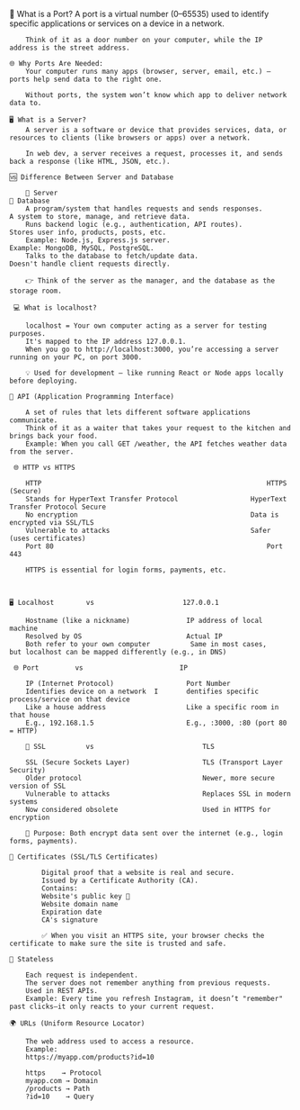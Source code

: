 🔌 What is a Port?
        A port is a virtual number (0–65535) used to identify specific applications or services on a device in a network.

        Think of it as a door number on your computer, while the IP address is the street address.

    🌐 Why Ports Are Needed:
        Your computer runs many apps (browser, server, email, etc.) — ports help send data to the right one.

        Without ports, the system won’t know which app to deliver network data to.

    🖥️ What is a Server?
        A server is a software or device that provides services, data, or resources to clients (like browsers or apps) over a network.

        In web dev, a server receives a request, processes it, and sends back a response (like HTML, JSON, etc.).

    🆚 Difference Between Server and Database

        🔹 Server	                                                                🔹 Database
        A program/system that handles requests and sends responses.	                    A system to store, manage, and retrieve data.
        Runs backend logic (e.g., authentication, API routes).	                        Stores user info, products, posts, etc.
        Example: Node.js, Express.js server.	                                        Example: MongoDB, MySQL, PostgreSQL.
        Talks to the database to fetch/update data.             	                    Doesn't handle client requests directly.

        👉 Think of the server as the manager, and the database as the storage room.

     💻 What is localhost?

        localhost = Your own computer acting as a server for testing purposes.
        It's mapped to the IP address 127.0.0.1.
        When you go to http://localhost:3000, you’re accessing a server running on your PC, on port 3000.

        💡 Used for development — like running React or Node apps locally before deploying.

    🔌 API (Application Programming Interface)

        A set of rules that lets different software applications communicate.
        Think of it as a waiter that takes your request to the kitchen and brings back your food.
        Example: When you call GET /weather, the API fetches weather data from the server.

     🌐 HTTP vs HTTPS

        HTTP	                                                    HTTPS (Secure)
        Stands for HyperText Transfer Protocol              	HyperText Transfer Protocol Secure
        No encryption                                       	Data is encrypted via SSL/TLS
        Vulnerable to attacks                               	Safer (uses certificates)
        Port 80	                                                    Port 443

        HTTPS is essential for login forms, payments, etc.



    🖥️ Localhost        vs                      127.0.0.1

        Hostname (like a nickname)	            IP address of local machine
        Resolved by OS                      	Actual IP
        Both refer to your own computer	         Same in most cases,     but localhost can be mapped differently (e.g., in DNS)
           
     🌐 Port         vs                        IP

        IP (Internet Protocol)	                Port Number
        Identifies device on a network	I       dentifies specific process/service on that device
        Like a house address	                Like a specific room in that house
        E.g., 192.168.1.5	                    E.g., :3000, :80 (port 80 = HTTP)

        🔐 SSL          vs                           TLS

        SSL (Secure Sockets Layer)              	TLS (Transport Layer Security)
        Older protocol	                            Newer, more secure version of SSL
        Vulnerable to attacks                   	Replaces SSL in modern systems
        Now considered obsolete	                    Used in HTTPS for encryption

        🔑 Purpose: Both encrypt data sent over the internet (e.g., login forms, payments).

    📄 Certificates (SSL/TLS Certificates)

            Digital proof that a website is real and secure.
            Issued by a Certificate Authority (CA).
            Contains:
            Website's public key 🔑
            Website domain name
            Expiration date
            CA's signature

            ✅ When you visit an HTTPS site, your browser checks the certificate to make sure the site is trusted and safe.

    🧠 Stateless

        Each request is independent.
        The server does not remember anything from previous requests.
        Used in REST APIs.
        Example: Every time you refresh Instagram, it doesn’t "remember" past clicks—it only reacts to your current request.

    🌍 URLs (Uniform Resource Locator)

        The web address used to access a resource.
        Example:
        https://myapp.com/products?id=10

        https    → Protocol
        myapp.com → Domain
        /products → Path
        ?id=10    → Query


